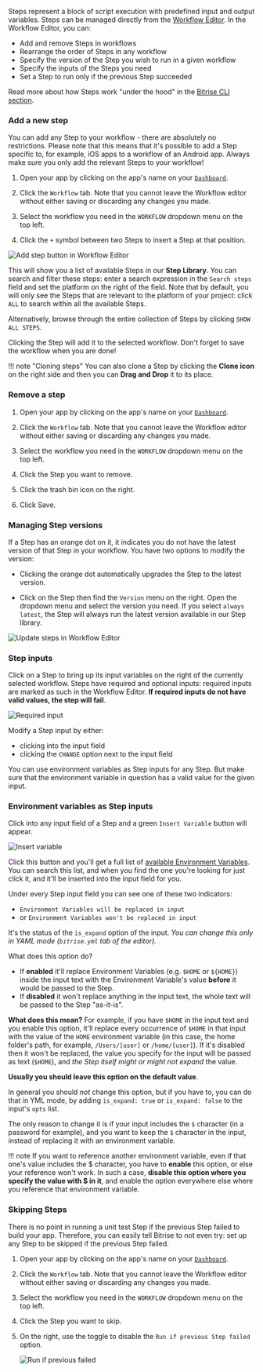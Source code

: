Steps represent a block of script execution with predefined input and output variables. Steps can be managed directly from the [Workflow Editor](/getting-started/getting-started-workflows). In the Workflow Editor, you can:

- Add and remove Steps in workflows
- Rearrange the order of Steps in any workflow
- Specify the version of the Step you wish to run in a given workflow
- Specify the inputs of the Steps you need
- Set a Step to run only if the previous Step succeeded

Read more about how Steps work "under the hood" in the [Bitrise CLI section](/bitrise-cli/steps).

### Add a new step

You can add any Step to your workflow - there are absolutely no restrictions. Please note that this means that it's possible to add a Step specific to, for example, iOS apps to a workflow of an Android app. Always make sure you only add the relevant Steps to your workflow!

1. Open your app by clicking on the app's name on your [`Dashboard`](https://app.bitrise.io/dashboard).

1. Click the `Workflow` tab. Note that you cannot leave the Workflow editor without either saving or discarding any changes you made.

1. Select the workflow you need in the `WORKFLOW` dropdown menu on the top left.  

1. Click the `+` symbol between two Steps to insert a Step at that position.

![Add step button in Workflow Editor](/img/getting-started/add-your-first-step.png)

This will show you a list of available Steps in our __Step Library__.
You can search and filter these steps: enter a search expression in the `Search steps` field and set the platform on the right of the field. Note that by default, you will only see the Steps that are relevant to the platform of your project: click `ALL` to search within all the available Steps.

Alternatively, browse through the entire collection of Steps by clicking `SHOW ALL STEPS`.

Clicking the Step will add it to the selected workflow. Don't forget to save the workflow when you are done!

!!! note "Cloning steps"
    You can also clone a Step by clicking the __Clone icon__ on the right side and then you can __Drag and Drop__ it to its place.

### Remove a step

1. Open your app by clicking on the app's name on your [`Dashboard`](https://app.bitrise.io/dashboard).

1. Click the `Workflow` tab. Note that you cannot leave the Workflow editor without either saving or discarding any changes you made.

1. Select the workflow you need in the `WORKFLOW` dropdown menu on the top left.

1. Click the Step you want to remove.

1. Click the trash bin icon on the right.

1. Click Save.

### Managing Step versions

If a Step has an orange dot on it, it indicates you do not have the latest version of that Step in your workflow. You have two options to modify the version:

- Clicking the orange dot automatically upgrades the Step to the latest version.

- Click on the Step then find the `Version` menu on the right. Open the dropdown menu and select the version you need. If you select `always latest`, the Step will always run the latest version available in our Step library.

![Update steps in Workflow Editor](/img/getting-started/update-steps.png)

### Step inputs

Click on a Step to bring up its input variables on the right of the currently selected workflow. Steps have required and optional inputs: required inputs are marked as such in the Workflow Editor. __If required inputs do not have valid values, the step will fail__.

![Required input](/img/getting-started/step-inputs.png)

Modify a Step input by either:

- clicking into the input field
- clicking the `CHANGE` option next to the input field

You can use environment variables as Step inputs for any Step. But make sure that the environment variable in question has a valid value for the given input.

### Environment variables as Step inputs

Click into any input field of a Step and a green `Insert Variable` button will appear.

![Insert variable](/img/getting-started/insert-variable.png)

Click this button and you'll get a full list of [available Environment Variables](/builds/available-environment-variables). You can search this list, and when you find the one you're looking for just click it, and it'll be inserted into the input field for you.

Under every Step input field you can see one of these two indicators:

- `Environment Variables will be replaced in input`
- or `Environment Variables won't be replaced in input`

It's the status of the `is_expand` option of the input.
*You can change this only in YAML mode (`bitrise.yml` tab of the editor).*

What does this option do?

* If **enabled** it'll replace Environment Variables (e.g. `$HOME` or `${HOME}`)
  inside the input text with the Environment Variable's value **before** it would be passed to the Step.
* If **disabled** it won't replace anything in the input text, the whole text will be passed to the Step "as-it-is".

**What does this mean?** For example, if you have `$HOME` in the input text
and you enable this option, it'll replace every occurrence of `$HOME` in that input
with the value of the `HOME` environment variable
(in this case, the home folder's path, for example, `/Users/[user]` or `/home/[user]`).
If it's disabled then it won't be replaced,
the value you specify for the input will be passed as text (`$HOME`),
and *the Step itself might or might not expand* the value.

__Usually you should leave this option on the default value__.

In general you should *not* change this option, but if you have to,
you can do that in YML mode, by adding `is_expand: true` or `is_expand: false` to the input's `opts` list.

The only reason to change it is if your input includes the `$` character (in a password for example),
and you want to keep the `$` character in the input, instead of
replacing it with an environment variable.

!!! note
    If you want to reference another environment variable, even if that one's value includes the $ character, you have to __enable__ this option, or else your reference won't work. In such a case, __disable this option where you specify the value with $ in it__, and enable the option everywhere else where you reference that environment variable.

### Skipping Steps

There is no point in running a unit test Step if the previous Step failed to build your app. Therefore, you can easily tell Bitrise to not even try: set up any Step to be skipped if the previous Step failed.

1. Open your app by clicking on the app's name on your [`Dashboard`](https://app.bitrise.io/dashboard).

1. Click the `Workflow` tab. Note that you cannot leave the Workflow editor without either saving or discarding any changes you made.

1. Select the workflow you need in the `WORKFLOW` dropdown menu on the top left.

1. Click the Step you want to skip.

1. On the right, use the toggle to disable the `Run if previous Step failed` option.

    ![Run if previous failed](/img/getting-started/run-if-failed.png)

